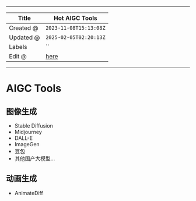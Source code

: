 -----

| Title     | Hot AIGC Tools                                        |
| --------- | ----------------------------------------------------- |
| Created @ | `2023-11-08T15:13:08Z`                                |
| Updated @ | `2025-02-05T02:20:13Z`                                |
| Labels    | \`\`                                                  |
| Edit @    | [here](https://github.com/junxnone/aiwiki/issues/456) |

-----

# AIGC Tools

## 图像生成

  - Stable Diffusion
  - Midjourney
  - DALL-E
  - ImageGen
  - 豆包
  - 其他国产大模型...

## 动画生成

  - AnimateDiff
